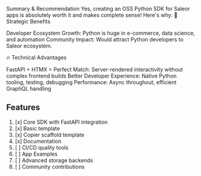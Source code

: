 Summary & Recommendation
Yes, creating an OSS Python SDK for Saleor apps is absolutely worth it and makes complete sense! Here's why:
🎯 Strategic Benefits

Developer Ecosystem Growth: Python is huge in e-commerce, data science, and automation
Community Impact: Would attract Python developers to Saleor ecosystem.

🔥 Technical Advantages

FastAPI + HTMX = Perfect Match: Server-rendered interactivity without complex frontend builds
Better Developer Experience: Native Python tooling, testing, debugging
Performance: Async throughout, efficient GraphQL handling

## Features

1. [x] Core SDK with FastAPI integration
2. [x] Basic template
3. [x] Copier scaffold template
4. [x] Documentation
5. [ ] CI/CD quality tools
6. [ ] App Examples
7. [ ] Advanced storage backends
8. [ ] Community contributions

